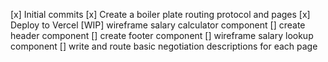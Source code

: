 [x] Initial commits
[x] Create a boiler plate routing protocol and pages
[x] Deploy to Vercel
[WIP] wireframe salary calculator component
[] create header component
[] create footer component
[] wireframe salary lookup component
[] write and route basic negotiation descriptions for each page
